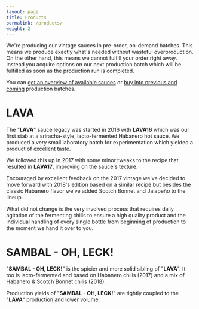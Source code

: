 ```yaml
---
layout: page
title: Products
permalink: /products/
weight: 2
---
```


We're producing our vintage sauces in pre-order, on-demand batches.
This means we produce exactly what's needed without wasteful overproduction.
On the other hand, this means we cannot fulfill your order right away.
Instead you acquire options on our next production batch which will be fulfilled as soon as the production run is completed.

You can [get an overview of available sauces](/options) or [buy into previous and coming](/buy) production batches.

# LAVA

The "**LAVA**" sauce legacy was started in 2016 with **LAVA16** which was our first stab at a sriracha-style, lacto-fermented Habanero hot sauce.
We produced a very small laboratory batch for experimentation which yielded a product of excellent taste.

We followed this up in 2017 with some minor tweaks to the recipe that resulted in **LAVA17**, improving on the sauce's texture.

Encouraged by excellent feedback on the 2017 vintage we've decided to move forward with 2018's edition based on a similar recipe but besides the classic Habanero flavor we've added Scotch Bonnet and Jalapeño to the lineup.

What did not change is the very involved process that requires daily agitation of the fermenting chilis to ensure a high quality product and the individual handling of every single bottle from beginning of production to the moment we hand it over to you.


# SAMBAL - OH, LECK!

"**SAMBAL - OH, LECK!**" is the spicier and more solid sibling of "**LAVA**".
It too is lacto-fermented and based on Habanero chilis (2017) and a mix of Habanero & Scotch Bonnet chilis (2018).

Production yields of "**SAMBAL - OH, LECK!**" are tightly coupled to the "**LAVA**" production and lower volume.
